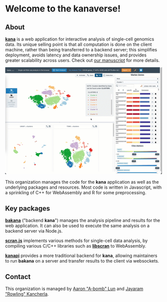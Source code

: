 # Welcome to the kanaverse!

## About

[**kana**](https://jkanche.com/kana) is a web application for interactive analysis of single-cell genomics data.
Its unique selling point is that all computation is done on the client machine, rather than being transferred to a backend server;
this simplifies deployment, avoids latency and data ownership issues, and provides greater scalability across users.
Check out [our manuscript](https://www.biorxiv.org/content/10.1101/2022.03.02.482701v1) for more details.

![Overview and Analysis pbmc 68k dataset](https://github.com/jkanche/kana/blob/master/assets/v2_adt.gif)

This organization manages the code for the **kana** application as well as the underlying packages and resources.
Most code is written in Javascript, with a sprinkling of C++ for WebAssembly and R for some preprocessing.

## Key packages

[**bakana**](https://github.com/kanaverse/bakana) ("backend **kana**") manages the analysis pipeline and results for the web application.
It can also be used to execute the same analysis on a backend server via Node.js.

[**scran.js**](https://github.com/kanaverse/scran.js) implements various methods for single-cell data analysis,
by compiling various C/C++ libraries such as [**libscran**](https://github.com/LTLA/libscran) to WebAssembly.

[**kanapi**](https://github.com/kanaverse/kanapi) provides a more traditional backend for **kana**,
allowing maintainers to run **bakana** on a server and transfer results to the client via websockets.

## Contact

This organization is managed by [Aaron "A-bomb" Lun](https://github.com/LTLA) and [Jayaram "Rowling" Kancherla](https://github.com/jkanche).
